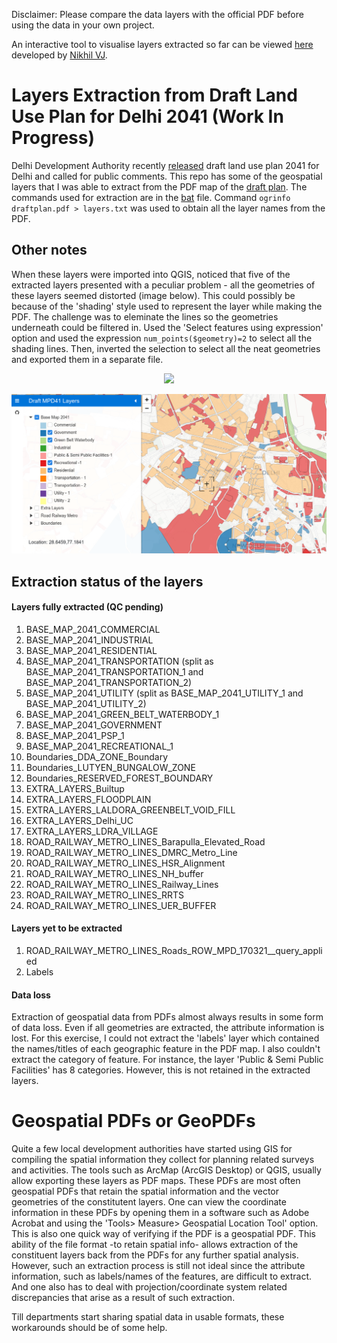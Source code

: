 Disclaimer: Please compare the data layers with the official PDF before using the data in your own project.

An interactive tool to visualise layers extracted so far can be viewed [here](https://draftmpd41.github.io/) developed by [Nikhil VJ](https://nikhilvj.co.in/).

# Layers Extraction from Draft Land Use Plan for Delhi 2041 (Work In Progress)
Delhi Development Authority recently [released](https://dda.org.in/hotlinks.aspx) draft land use plan 2041 for Delhi and called for public comments. This repo has some of the geospatial layers that I was able to extract from the PDF map of the [draft plan](http://119.226.139.196/tendernotices_docs/aug2020/Draft%20Land%20Use%20Plan_public%20notice09062021.pdf). The commands used for extraction are in the [bat](https://github.com/rajesvariparasa/layers_draft_delhi_master_plan_2041/blob/main/ExtractLayers.bat) file. Command `ogrinfo draftplan.pdf > layers.txt` was used to obtain all the layer names from the PDF.

## Other notes
When these layers were imported into QGIS, noticed that five of the extracted layers presented with a peculiar problem - all the geometries of these layers seemed distorted (image below). This could possibly be because of the 'shading' style used to represent the layer while making the PDF. The challenge was to eleminate the lines so the geometries underneath could be filtered in. Used the 'Select features using expression' option and used the expression `num_points($geometry)=2` to select all the shading lines. Then, inverted the selection to select all the neat geometries and exported them in a separate file.

<center><img src="https://github.com/rajesvariparasa/layers_draft_delhi_master_plan_2041/blob/main/DistortedLayerCorrection.png" width="600"/></center>

![alt text](https://github.com/draftmpd41/draftmpd41.github.io/blob/main/screenshot.png "Interactive Snapshot")


## Extraction status of the layers

#### Layers fully extracted (QC pending)
1. BASE_MAP_2041_COMMERCIAL
2. BASE_MAP_2041_INDUSTRIAL
3. BASE_MAP_2041_RESIDENTIAL
4. BASE_MAP_2041_TRANSPORTATION (split as BASE_MAP_2041_TRANSPORTATION_1 and BASE_MAP_2041_TRANSPORTATION_2)
5. BASE_MAP_2041_UTILITY (split as BASE_MAP_2041_UTILITY_1 and BASE_MAP_2041_UTILITY_2)
6. BASE_MAP_2041_GREEN_BELT_WATERBODY_1
7. BASE_MAP_2041_GOVERNMENT
8. BASE_MAP_2041_PSP_1
9. BASE_MAP_2041_RECREATIONAL_1
10. Boundaries_DDA_ZONE_Boundary
11. Boundaries_LUTYEN_BUNGALOW_ZONE
12. Boundaries_RESERVED_FOREST_BOUNDARY
13. EXTRA_LAYERS_Builtup
14. EXTRA_LAYERS_FLOODPLAIN
15. EXTRA_LAYERS_LALDORA_GREENBELT_VOID_FILL
16. EXTRA_LAYERS_Delhi_UC
17. EXTRA_LAYERS_LDRA_VILLAGE
18. ROAD_RAILWAY_METRO_LINES_Barapulla_Elevated_Road
19. ROAD_RAILWAY_METRO_LINES_DMRC_Metro_Line
20. ROAD_RAILWAY_METRO_LINES_HSR_Alignment
21. ROAD_RAILWAY_METRO_LINES_NH_buffer
22. ROAD_RAILWAY_METRO_LINES_Railway_Lines
23. ROAD_RAILWAY_METRO_LINES_RRTS
24. ROAD_RAILWAY_METRO_LINES_UER_BUFFER

#### Layers yet to be extracted
1. ROAD_RAILWAY_METRO_LINES_Roads_ROW_MPD_170321__query_applied
2. Labels

#### Data loss
Extraction of geospatial data from PDFs almost always results in some form of data loss. Even if all geometries are extracted, the attribute information is lost. For this exercise, I could not extract the 'labels' layer which contained the names/titles of each geographic feature in the PDF map. I also couldn't extract the category of feature. For instance, the layer 'Public & Semi Public Facilities' has 8 categories. However, this is not retained in the extracted layers. 

# Geospatial PDFs or GeoPDFs
Quite a few local development authorities have started using GIS for compiling the spatial information they collect for planning related surveys and activities. The tools such as ArcMap (ArcGIS Desktop) or QGIS, usually allow exporting these layers as PDF maps. These PDFs are most often geospatial PDFs that retain the spatial information and the vector geometries of the constitutent layers. One can view the coordinate information in these PDFs by opening them in a software such as Adobe Acrobat and using the 'Tools> Measure> Geospatial Location Tool' option. This is also one quick way of verifying if the PDF is a geospatial PDF. This ability of the file format -to retain spatial info- allows extraction of the constituent layers back from the PDFs for any further spatial analysis. However, such an extraction process is still not ideal since the attribute information, such as labels/names of the features, are difficult to extract. And one also has to deal with projection/coordinate system related discrepancies that arise as a result of such extraction.

Till departments start sharing spatial data in usable formats, these workarounds should be of some help.
